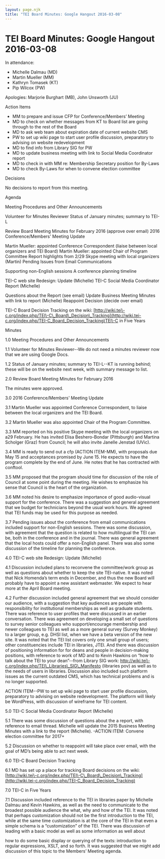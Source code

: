 ```yaml
---
layout: page.njk
title: "TEI Board Minutes: Google Hangout 2016-03-08"
---
```

# TEI Board Minutes: Google Hangout 2016-03-08






 In attendance:
 
 * Michelle Dalmau (MD)
* Martin Mueller (MM)
* Kathryn Tomasek (KT)
* Pip Wilcox (PW)


Apologies: Marjorie Burghart (MB), John Unsworth (JU)





 Action Items
 
 * MM to prepare and issue CFP for Conference/Members’ Meeting
* MD to check on whether messages from KT to Board list are going through to the rest
 of the Board
* MD to ask web team about expiration date of current website CMS
* PW to set up wiki page to start user profile discussion, preparatory to advising on
 website redevelopment
* MD to find info from Library SIG for PW
* MD to update business meeting with link to Social Media Coordinator report
* MD to check in with MM re: Membership Secretary position for By\-Laws
* MD to check By\-Laws for when to convene election committee




 Decisions
 
 No decisions to report from this meeting.




 Agenda
 
 Meeting Procedures and Other Announcements
 
 Volunteer for Minutes Reviewer
 Status of January minutes; summary to TEI\-L


Review Board Meeting Minutes for February 2016 (approve over email)
 2016 Conference/Members' Meeting Update
 
 Martin Mueller: appointed Conference Correspondent (liaise between local organizers
 and TEI Board)
 Martin Mueller: appointed Chair of Program Committee
 Report highlights from 2/29 Skype meeting with local organizers (Martin)
 Pending Issues from Email Communications
 
 Supporting non\-English sessions
 A conference planning timeline







TEI\-C web site Redesign: Update (Michelle)
 TEI\-C Social Media Coordinator Report (Michelle)
 
 Questions about the Report (see email)
 Update Business Meeting Minutes with link to report (Michelle)
 Reappoint Decision (decide over email)



TEI\-C Board Decision Tracking on the wiki: [http://wiki.tei\-c.org/index.php/TEI\-C\_Board\_Decision\_Tracking](http://wiki.tei-c.org/index.php/TEI-C_Board_Decision_Tracking)TEI\-C in Five Years









 Minutes
 
 
 1\.0 Meeting Procedures and Other Announcements
 
 1\.1 Volunteer for Minutes Reviewer\-\-We do not need a minutes reviewer now that we
 are using Google Docs.


1\.2 Status of January minutes; summary to TEI\-L\-\-KT is running behind; these will
 be on the website next week, with summary message to list.




 2\.0 Review Board Meeting Minutes for February 2016
 
 The minutes were approved.




 3\.0 2016 Conference/Members' Meeting Update
 
 3\.1 Martin Mueller was appointed Conference Correspondent, to liaise between the local
 organizers and the TEI Board.


3\.2 Martin Mueller was also appointed Chair of the Program Committee.


3\.3 MM reported on his positive Skype meeting with the local organizers on a29 February.
 He has invited Elisa Beshero\-Bondar (Pittsburgh) and Martina Scholger (Graz) from
 Council; he will also invite Janelle Jenstad (UVic).


3\.4 
 MM is ready to send out a cfp (ACTION ITEM\-MM), with proposals due May 15 and acceptances promised by June 15\. He expects to have
 the program complete by the end of June. He notes that he has contracted with conftool.


3\.5 MM proposed that the program should time for discussion of the role of Council
 at some point during the meeting. He wishes to emphasize his sense that Council is
 the heart of the organization.


3\.6 MM noted his desire to emphasize importance of good audio\-visual support for the
 conference. There was a suggestion and general agreement that we budget for technicians
 beyond the usual work hours. We agreed that TEI funds may be used for this purpose
 as needed.


3\.7 Pending issues about the conference from email communications included support
 for non\-English sessions. There was some discussion, with agreement that the question
 is related to how multilingual the TEI can be, both in the conference and in the journal.
 There was general agreement that the local hosts could offer a non\-English panel.
 There was also some discussion of the timeline for planning the conference.




 4\.0 TEI\-C web site Redesign: Update (Michelle)
 
 4\.1 Discussion included plans to reconvene the committee/work group as well as questions
 about whether to keep the site TEI\-native. It was noted that Nick Homenda’s term ends
 in December, and thus the new Board will probably have to appoint a new assistant
 webmaster. We expect to hear more at the April Board meeting.


4\.2 Further discussion included general agreement that we should consider our audience,
 with a suggestion that key audiences are people with responsibility for institutional
 memberships as well as graduate students. There was reference to user profiles that
 were discussed in an earlier conversation. There was agreement on developing a small
 set of questions to survey senior colleagues who support/encourage membership and
 newer colleagues to TEI as well as a more general survey (Survey Monkey) to a larger
 group, e.g. DHSI list, when we have a beta version of the new site. It was noted that
 the TEI list covers only one small group of users; other constituencies include TEI
 in libraries, JTEI. And there was discussion of positioning information for
 for deans and people in decision\-making positions, with reference to work of MD and
 to Kevin Hawkins on “how to talk about the TEI to your dean”\-\-from Library SIG work:
 http://wiki.tei\-c.org/index.php/TEI\_Libraries\_SIG\_Manifesto (libraries pov) as well
 as to the needs of users in libraries. Discussion also included such platform issues
 as the current outdated CMS, which has technical problems and is no longer supported.


ACTION ITEM\-\-PW to set up wiki page to start user profile discussion, preparatory
 to advising on website redevelopment. The platform will likely be WordPress, with
 discussion of wireframe for TEI content. 




 5\.0 TEI\-C Social Media Coordinator Report (Michelle)
 
 5\.1 There was some discussion of questions about the a report, with reference to email
 thread. Michelle will update the 2015 Business Meeting Minutes with a link to the
 report (Michelle). 
 \-ACTION ITEM: Convene election committee for 2017\+



5\.2 Discussion on whether to reappoint will take place over email, with the goal of
 MD’s being able to act next week.




 6\.0 TEI\-C Board Decision Tracking 
 
 6\.1 MD has set up a place for tracking Board decisions on the wiki: [http://wiki.tei\-c.org/index.php/TEI\-C\_Board\_Decision\_Tracking](http://wiki.tei-c.org/index.php/TEI-C_Board_Decision_Tracking)




 7\.0 TEI\-C in Five Years
 
 7\.1 Discussion included reference to the TEI in libraries paper by Michelle Dalmau
 and Kevin Hawkins, as well as the need to communicate to the broadest possible audience
 the what, why and how of the TEI. It was noted that perhaps customization should not
 be the first introduction to the TEI, while at the same time customization is at the
 core of the TEI in that even a simple schema is a “customization” of the TEI. There
 was discussion of leading with a basic model as well as some information as well about
 
 how to do some basic display or querying of the texts: introduction to regular expressions,
 XSLT, and so forth. It was suggested that we might add discussion of this topic to
 the Members’ Meeting agenda.






